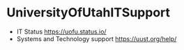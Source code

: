 # UniversityOfUtahITSupport

* IT Status https://uofu.status.io/
* Systems and Technology support https://uust.org/help/
